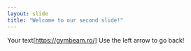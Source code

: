 ```yaml
---
layout: slide
title: "Welcome to our second slide!"
---
```

Your text[https://gymbeam.ro/]
Use the left arrow to go back!
